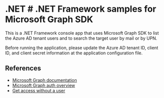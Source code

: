 # .NET # .NET Framework samples for Microsoft Graph SDK

This is a .NET Framework console app that uses Microsoft Graph SDK to list the Azure AD tenant users and to search the target user by mail or by UPN.

Before running the application, please update the Azure AD tenant ID, client ID, and client secret information at the application configuration file.

## References

- [Microsoft Graph documentation](https://docs.microsoft.com/en-us/graph/)
- [Microsoft Graph auth overview](https://docs.microsoft.com/en-us/graph/auth/)
- [Get access without a user](https://docs.microsoft.com/en-us/graph/auth-v2-service)
